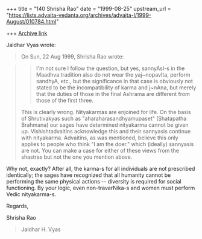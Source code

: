 +++
title = "140 Shrisha Rao"
date = "1999-08-25"
upstream_url = "https://lists.advaita-vedanta.org/archives/advaita-l/1999-August/010784.html"

+++
[Archive link](https://lists.advaita-vedanta.org/archives/advaita-l/1999-August/010784.html)

Jaldhar Vyas wrote:

> On Sun, 22 Aug 1999, Shrisha Rao wrote:

> > I'm not sure I follow the question, but yes, sannyAsI-s in the Maadhva
> > tradition also do not wear the yaj~nopavIta, perform sandhyA, etc.,
> > but the significance in that case is obviously not stated to be the
> > incompatibility of karma and j~nAna, but merely that the duties of
> > those in the final Ashrama are different from those of the first three.
> >
>
> This is clearly wrong. Nityakarmas are enjoined for life.  On the basis of
> Shrutivakyas such as "aharaharasandhyamupaset" (Shatapatha Brahmana) our
> sages have determined nityakarma cannot be given up.  Vishishtadvaitins
> acknowledge this and their sannyasis continue with nityakarma.
> Advaitins, as was mentioned, believe this only applies to people who think
> "I am the doer."  which (ideally) sannyasis are not.  You can make a case
> for either of these views from the shastras but not the one you mention
> above.

Why not, exactly?  After all, the karma-s for all individuals are not
prescribed identically; the sages have recognized that all humanity
cannot be performing the same physical actions -- diversity is
required for social functioning.  By your logic, even non-travarNika-s
and women must perform Vedic nityakarma-s.

Regards,

Shrisha Rao

> Jaldhar H. Vyas <jaldhar at braincells.com>

